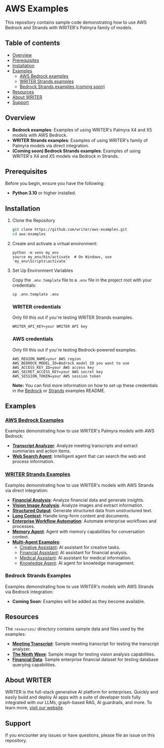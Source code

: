 # AWS Examples

This repository contains sample code demonstrating how to use AWS Bedrock and Strands with WRITER's Palmyra family of models.

## Table of contents

- [Overview](#overview)
- [Prerequisites](#prerequisites)
- [Installation](#installation)
- [Examples](#examples)
  - [AWS Bedrock examples](#aws-bedrock-examples)
  - [WRITER Strands examples](#writer-strands-examples)
  - [Bedrock Strands examples (coming soon)](#bedrock-strands-examples)
- [Resources](#resources)
- [About WRITER](#about-writer)
- [Support](#support)

## Overview
- **Bedrock examples**: Examples of using WRITER's Palmyra X4 and X5 models with AWS Bedrock.
- **WRITER Strands examples**: Examples of using WRITER's family of Palmyra models via direct integration.
- **(Coming soon) Bedrock Strands examples**: Examples of using WRITER's X4 and X5 models via Bedrock in Strands.

## Prerequisites

Before you begin, ensure you have the following:
- **Python 3.10** or higher installed.

## Installation

1. Clone the Repository
    ```bash
    git clone https://github.com/writer/aws-examples.git
    cd aws-examples
    ```
2. Create and activate a virtual environment:
   ```
   python -m venv my_env
   source my_env/bin/activate  # On Windows, use `my_env\Scripts\activate`
    ```

3. Set Up Environment Variables

    Copy the `.env.template` file to a `.env` file in the project root with your credentials:

    ```
    cp .env.template .env
    ```

    ### WRITER credentials
    Only fill this out if you're testing WRITER Strands examples.
    ```
    WRITER_API_KEY=your WRITER API key
    ```
    ### AWS credentials
    Only fill this out if you're testing Bedrock-powered examples.
    ```
    AWS_REGION_NAME=your AWS region
    AWS_BEDROCK_MODEL_ID=Bedrock model ID you want to use
    AWS_ACCESS_KEY_ID=your AWS access key
    AWS_SECRET_ACCESS_KEY=your AWS secret key
    AWS_SESSION_TOKEN=your AWS session token
    ```
    **Note:** You can find more information on how to set up these credentials in the [Bedrock](/bedrock-examples/README.md) or [Strands](/strands-examples/README.md) examples README.

## Examples

### [AWS Bedrock Examples](bedrock-examples/README.md)

Examples demonstrating how to use WRITER's Palmyra models with AWS Bedrock:

- **[Transcript Analyzer](bedrock-examples/README.md#transcript-analyzer-transcript_analyzerpy)**: Analyze meeting transcripts and extract summaries and action items.
- **[Web Search Agent](bedrock-examples/README.md#web-search-agent-web-search-agent)**: Intelligent agent that can search the web and process information.

### [WRITER Strands Examples](strands-examples/writer/README.md)

Examples demonstrating how to use WRITER's models with AWS Strands via direct integration:

- **[Financial Analysis](strands-examples/writer/README.md#financial-analysis-financial_analysispy)**: Analyze financial data and generate insights.
- **[Vision Image Analysis](strands-examples/writer/README.md#vision-image-analysis-vision_image_analysispy)**: Analyze images and extract information.
- **[Structured Output](strands-examples/writer/README.md#structured-output-structured_outputpy)**: Generate structured data from unstructured text.
- **[Long Context](strands-examples/writer/README.md#long-context-long_contextpy)**: Handle long-form content and documents.
- **[Enterprise Workflow Automation](strands-examples/writer/README.md#enterprise-workflow-automation-enterprise_workflow_automationpy)**: Automate enterprise workflows and processes.
- **[Memory Agent](strands-examples/writer/README.md#memory-agent-memory_agentpy)**: Agent with memory capabilities for conversation context.
- **[Multi-Agent Examples](strands-examples/writer/README.md#multi-agent-examples-multi_agent_example)**:
  - [Creative Assistant](strands-examples/writer/multi_agent_example/creative_assistant.py): AI assistant for creative tasks.
  - [Financial Assistant](strands-examples/writer/multi_agent_example/fin_assistant.py): AI assistant for financial analysis.
  - [Medical Assistant](strands-examples/writer/multi_agent_example/med_assistant.py): AI assistant for medical information.
  - [Knowledge Agent](strands-examples/writer/multi_agent_example/knowledge_agent.py): AI agent for knowledge management.

### Bedrock Strands Examples

Examples demonstrating how to use WRITER's models with AWS Strands via Bedrock integration:

- **Coming Soon**: Examples will be added as they become available.

## Resources

The `resources/` directory contains sample data and files used by the examples:

- **[Meeting Transcript](resources/meeting_transcript.md)**: Sample meeting transcript for testing the transcript analyzer.
- **[The Ninth Wave](resources/the_ninth_wave.jpg)**: Sample image for testing vision analysis capabilities.
- **[Financial Data](resources/FinancialData/)**: Sample enterprise financial dataset for testing database querying capabilities.

## About WRITER

WRITER is the full-stack generative AI platform for enterprises. Quickly and easily build and deploy AI apps with a suite of developer tools fully integrated with our LLMs, graph-based RAG, AI guardrails, and more. To learn more, [visit our website](https://www.WRITER.com).

## Support

If you encounter any issues or have questions, please file an issue on this repository.
